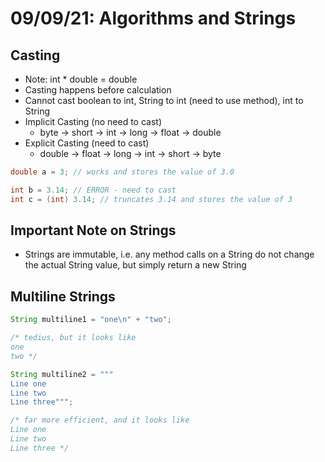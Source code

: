 # 09/09/21: Algorithms and Strings

## Casting
- Note: int * double = double 
- Casting happens before calculation 
- Cannot cast boolean to int, String to int (need to use method), int to String
- Implicit Casting (no need to cast)
  - byte -> short -> int -> long -> float -> double
- Explicit Casting (need to cast)
  - double -> float -> long -> int -> short -> byte 

```java
double a = 3; // works and stores the value of 3.0

int b = 3.14; // ERROR - need to cast 
int c = (int) 3.14; // truncates 3.14 and stores the value of 3 
```

## Important Note on Strings
- Strings are immutable, i.e. any method calls on a String do not change the actual String value, but simply return a new String 

## Multiline Strings
```java
String multiline1 = "one\n" + "two";

/* tedius, but it looks like
one
two */ 

String multiline2 = """
Line one 
Line two
Line three""";

/* far more efficient, and it looks like
Line one
Line two 
Line three */
```